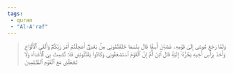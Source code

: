 ```yaml
---
tags: 
 - quran 
 - "Al-A'raf"
---
```


> وَلَمَّا رَجَعَ مُوسَىٰٓ إِلَىٰ قَوۡمِهِۦ غَضۡبَٰنَ أَسِفٗا قَالَ بِئۡسَمَا خَلَفۡتُمُونِي مِنۢ بَعۡدِيٓۖ أَعَجِلۡتُمۡ أَمۡرَ رَبِّكُمۡۖ وَأَلۡقَى ٱلۡأَلۡوَاحَ وَأَخَذَ بِرَأۡسِ أَخِيهِ يَجُرُّهُۥٓ إِلَيۡهِۚ قَالَ ٱبۡنَ أُمَّ إِنَّ ٱلۡقَوۡمَ ٱسۡتَضۡعَفُونِي وَكَادُواْ يَقۡتُلُونَنِي فَلَا تُشۡمِتۡ بِيَ ٱلۡأَعۡدَآءَ وَلَا تَجۡعَلۡنِي مَعَ ٱلۡقَوۡمِ ٱلظَّـٰلِمِينَ
